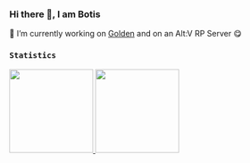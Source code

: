### Hi there 👋, I am Botis

🔭 I’m currently working on [Golden](https://github.com/spasten-studio/Golden) and on an Alt:V RP Server 😋

### `Statistics`
<a href="https://github.com/BotisDerG">
  <img height="150em" src="https://github-readme-stats.vercel.app/api?username=BotisDerG&show_icons=true&theme=github_dark&count_private=true&include_all_commits=true" />
  <img height="150em" src="https://github-readme-stats.vercel.app/api/top-langs/?username=BotisDerG&layout=compact&theme=github_dark" />
</a>

<!--
Here are some ideas to get you started:

- 🔭 I’m currently working on (Golden)[]
- 🌱 I’m currently learning ...
- 👯 I’m looking to collaborate on ...
- 🤔 I’m looking for help with ...
- 💬 Ask me about ...
- 📫 How to reach me: Discord: Botis#0666
-->
